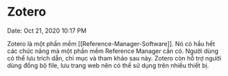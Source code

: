 # Zotero

Date: Oct 21, 2020 10:17 PM

Zotero là một phần mềm [[Reference-Manager-Software]]. Nó có hầu hết các chức năng mà một phần mềm Reference Manager cần có. Người dùng có thể lưu trích dẫn, chỉ mục và tham khảo sau này. Zotero còn hỗ trợ người dùng đồng bộ file, lưu trang web nên có thể sử dụng trên nhiều thiết bị.